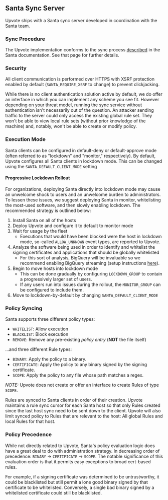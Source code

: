 ## Santa Sync Server

Upvote ships with a Santa sync server developed in coordination with the Santa
team.

### Sync Procedure

The Upvote implementation conforms to the sync process
[described](https://santa.readthedocs.io/en/latest/introduction/syncing-overview/#flow-of-a-full-sync)
in the Santa documentation. See that page for further details.

### Security

All client communication is performed over HTTPS with XSRF protection enabled by
default (`SANTA_REQUIRE_XSRF` to change) to prevent clickjacking.

While there is no client authentication solution active by default, we do offer
an interface in which you can implement any scheme you see fit. However
depending on your threat model, running the sync service without authentication
isn't necessarily out of the question. An attacker sending traffic to the server
could only access the existing global rule set. They won't be able to view local
rule sets (without prior knowledge of the machine) and, notably, won't be able
to create or modify policy.

### Execution Mode

Santa clients can be configured in default-deny or default-approve mode (often
referred to as "lockdown" and "monitor," respectively). By default, Upvote
configures all Santa clients in lockdown mode. This can be changed using the
`SANTA_DEFAULT_CLIENT_MODE` setting

#### Progressive Lockdown Rollout

For organizations, deploying Santa directly into lockdown mode may cause an
unwelcome shock to users and an unwelcome burden to administrators. To lessen
these issues, we suggest deploying Santa in monitor, whitelisting the most-used
software, and then slowly enabling lockdown. The recommended strategy is
outlined below:

1.  Install Santa on all of the hosts
2.  Deploy Upvote and configure it to default to monitor mode
3.  Wait for usage by the fleet
    -   Executions that would have been blocked were the host in lockdown mode,
        so-called `ALLOW_UNKNOWN` event types, are reported to Upvote.
4.  Analyze the software being used in order to identify and whitelist the
    signing certificates and applications that should be globally whitelisted
    -   For this sort of analysis, BigQuery will be invaluable so we recommend
        enabling BigQuery streaming (setup instructions [here](setup.md)).
5.  Begin to move hosts into lockdown mode
    -   This can be done gradually by configuring `LOCKDOWN_GROUP` to contain a
        progressively larger set of users.
    -   If any users run into issues during the rollout, the `MONITOR_GROUP` can
        be configured to include them.
6.  Move to lockdown-by-default by changing `SANTA_DEFAULT_CLIENT_MODE`

### Policy Syncing

Santa supports three different policy types:

-   `WHITELIST`: Allow execution
-   `BLACKLIST`: Block execution
-   `REMOVE`: Remove any pre-existing _policy entry_ (**NOT** the file itself)

...and three different Rule types:

-   `BINARY`: Apply the policy to a binary.
-   `CERTIFICATE`: Apply the policy to any binary signed by the signing
    certificate.
-   `SCOPE`: Apply the policy to any file whose path matches a regex.

*NOTE:* Upvote does not create or offer an interface to create Rules of type
`SCOPE`.

Rules are synced to Santa clients in order of their creation. Upvote maintains a
rule sync cursor for each Santa host so that only Rules created since the last
host sync need to be sent down to the client. Upvote will also limit synced
policy to Rules that are relevant to the host: All global Rules and local Rules
for that host.

### Policy Precedence

While not directly related to Upvote, Santa's policy evaluation logic does have
a great deal to do with administration strategy. In decreasing order of
precedence: `BINARY` -> `CERTIFICATE` -> `SCOPE`. The notable significance of
this evaluation order is that it permits easy exceptions to broad cert-based
rules.

For example, if a signing certificate was determined to be untrustworthy, it
could be blacklisted but still permit a lone good binary signed by that
certificate to be whitelisted. Conversely, a single bad binary signed by a
whitelisted certificate could still be blacklisted.
